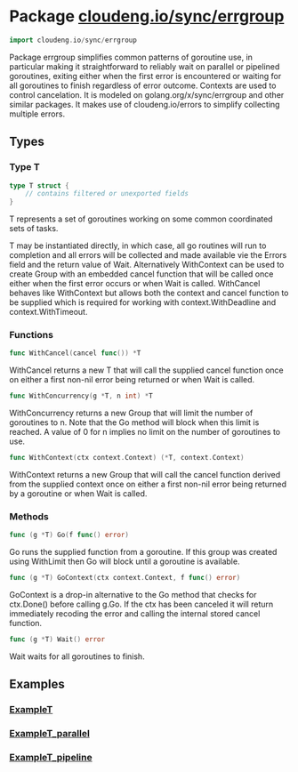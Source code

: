 # Package [cloudeng.io/sync/errgroup](https://pkg.go.dev/cloudeng.io/sync/errgroup?tab=doc)

```go
import cloudeng.io/sync/errgroup
```

Package errgroup simplifies common patterns of goroutine use, in particular
making it straightforward to reliably wait on parallel or pipelined
goroutines, exiting either when the first error is encountered or waiting
for all goroutines to finish regardless of error outcome. Contexts are
used to control cancelation. It is modeled on golang.org/x/sync/errgroup
and other similar packages. It makes use of cloudeng.io/errors to simplify
collecting multiple errors.

## Types
### Type T
```go
type T struct {
	// contains filtered or unexported fields
}
```
T represents a set of goroutines working on some common coordinated sets of
tasks.

T may be instantiated directly, in which case, all go routines will run
to completion and all errors will be collected and made available vie the
Errors field and the return value of Wait. Alternatively WithContext can be
used to create Group with an embedded cancel function that will be called
once either when the first error occurs or when Wait is called. WithCancel
behaves like WithContext but allows both the context and cancel function
to be supplied which is required for working with context.WithDeadline and
context.WithTimeout.

### Functions

```go
func WithCancel(cancel func()) *T
```
WithCancel returns a new T that will call the supplied cancel function once
on either a first non-nil error being returned or when Wait is called.


```go
func WithConcurrency(g *T, n int) *T
```
WithConcurrency returns a new Group that will limit the number of goroutines
to n. Note that the Go method will block when this limit is reached.
A value of 0 for n implies no limit on the number of goroutines to use.


```go
func WithContext(ctx context.Context) (*T, context.Context)
```
WithContext returns a new Group that will call the cancel function derived
from the supplied context once on either a first non-nil error being
returned by a goroutine or when Wait is called.



### Methods

```go
func (g *T) Go(f func() error)
```
Go runs the supplied function from a goroutine. If this group was created
using WithLimit then Go will block until a goroutine is available.


```go
func (g *T) GoContext(ctx context.Context, f func() error)
```
GoContext is a drop-in alternative to the Go method that checks for
ctx.Done() before calling g.Go. If the ctx has been canceled it will return
immediately recoding the error and calling the internal stored cancel
function.


```go
func (g *T) Wait() error
```
Wait waits for all goroutines to finish.






## Examples
### [ExampleT](https://pkg.go.dev/cloudeng.io/sync/errgroup?tab=doc#example-T)

### [ExampleT_parallel](https://pkg.go.dev/cloudeng.io/sync/errgroup?tab=doc#example-T_parallel)

### [ExampleT_pipeline](https://pkg.go.dev/cloudeng.io/sync/errgroup?tab=doc#example-T_pipeline)




